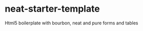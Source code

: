neat-starter-template
=====================

Html5 boilerplate with bourbon, neat and pure forms and tables
